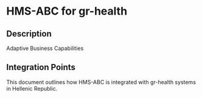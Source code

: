 # HMS-ABC for gr-health

## Description

Adaptive Business Capabilities

## Integration Points

This document outlines how HMS-ABC is integrated with gr-health systems in Hellenic Republic.
